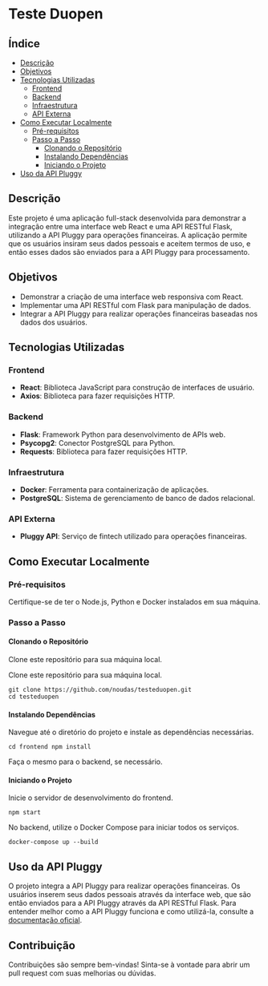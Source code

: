 # Teste Duopen

## Índice

- [Descrição](#descrição)
- [Objetivos](#objetivos)
- [Tecnologias Utilizadas](#tecnologias-utilizadas)
  - [Frontend](#frontend)
  - [Backend](#backend)
  - [Infraestrutura](#infraestrutura)
  - [API Externa](#api-externa)
- [Como Executar Localmente](#como-executar-localmente)
  - [Pré-requisitos](#pré-requisitos)
  - [Passo a Passo](#passo-a-passo)
    - [Clonando o Repositório](#clonando-o-repositorio)
    - [Instalando Dependências](#instalando-dependências)
    - [Iniciando o Projeto](#iniciando-o-projeto)
- [Uso da API Pluggy](#uso-da-api-pluggy)

## Descrição

Este projeto é uma aplicação full-stack desenvolvida para demonstrar a integração entre uma interface web React e uma API RESTful Flask, utilizando a API Pluggy para operações financeiras. A aplicação permite que os usuários insiram seus dados pessoais e aceitem termos de uso, e então esses dados são enviados para a API Pluggy para processamento.

## Objetivos

- Demonstrar a criação de uma interface web responsiva com React.
- Implementar uma API RESTful com Flask para manipulação de dados.
- Integrar a API Pluggy para realizar operações financeiras baseadas nos dados dos usuários.

## Tecnologias Utilizadas

### Frontend

- **React**: Biblioteca JavaScript para construção de interfaces de usuário.
- **Axios**: Biblioteca para fazer requisições HTTP.

### Backend

- **Flask**: Framework Python para desenvolvimento de APIs web.
- **Psycopg2**: Conector PostgreSQL para Python.
- **Requests**: Biblioteca para fazer requisições HTTP.

### Infraestrutura

- **Docker**: Ferramenta para containerização de aplicações.
- **PostgreSQL**: Sistema de gerenciamento de banco de dados relacional.

### API Externa

- **Pluggy API**: Serviço de fintech utilizado para operações financeiras.

## Como Executar Localmente

### Pré-requisitos

Certifique-se de ter o Node.js, Python e Docker instalados em sua máquina.

### Passo a Passo

#### Clonando o Repositório

Clone este repositório para sua máquina local.

Clone este repositório para sua máquina local.
```
git clone https://github.com/noudas/testeduopen.git 
cd testeduopen
```


#### Instalando Dependências

Navegue até o diretório do projeto e instale as dependências necessárias.

```
cd frontend npm install
```

Faça o mesmo para o backend, se necessário.

#### Iniciando o Projeto

Inicie o servidor de desenvolvimento do frontend.

```
npm start
```

No backend, utilize o Docker Compose para iniciar todos os serviços.

```
docker-compose up --build
```


## Uso da API Pluggy

O projeto integra a API Pluggy para realizar operações financeiras. Os usuários inserem seus dados pessoais através da interface web, que são então enviados para a API Pluggy através da API RESTful Flask. Para entender melhor como a API Pluggy funciona e como utilizá-la, consulte a [documentação oficial](https://docs.pluggy.ai/docs/quick-pluggy-introduction).

## Contribuição

Contribuições são sempre bem-vindas! Sinta-se à vontade para abrir um pull request com suas melhorias ou dúvidas.

